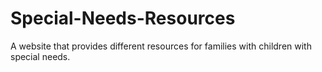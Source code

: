 # Special-Needs-Resources
A website that provides different resources for families with children with special needs. 
